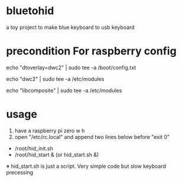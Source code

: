 # bluetohid
a toy project to make blue keyboard to usb keyboard

# precondition For raspberry config
echo "dtoverlay=dwc2" | sudo tee -a /boot/config.txt

echo "dwc2" | sudo tee -a /etc/modules

echo "libcomposite" | sudo tee -a /etc/modules

# usage
1. have a raspberry pi zero w h
2. open "/etc/rc.local" and append two lines below before "exit 0"
  - /root/hid_init.sh
  - /root/hid_start & (or hid_start.sh &)
  
  ※ hid_start.sh is just a script. Very simple code but slow keyboard precessing
